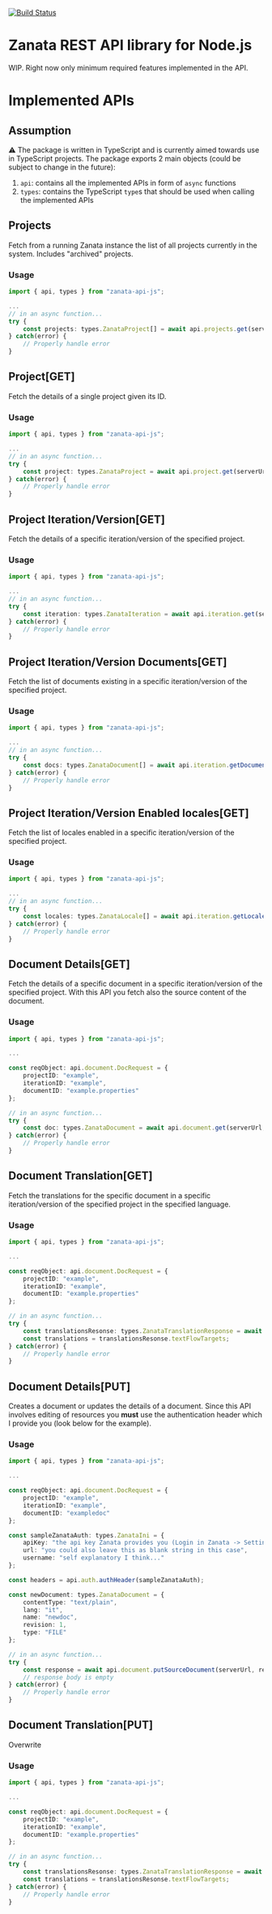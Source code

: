 [![Build Status](https://travis-ci.org/niktekusho/zanata-api-js.svg?branch=master)](https://travis-ci.org/niktekusho/zanata-api-js)

# Zanata REST API library for Node.js

WIP. Right now only minimum required features implemented in the API.

# Implemented APIs

## Assumption

:warning: The package is written in TypeScript and is currently aimed towards use in TypeScript projects.
The package exports 2 main objects (could be subject to change in the future):
1.  `api`: contains all the implemented APIs in form of `async` functions
2.  `types`: contains the TypeScript `type`s that should be used when calling the implemented APIs

## Projects

Fetch from a running Zanata instance the list of all projects currently in the system. Includes "archived" projects.

### Usage

```ts
import { api, types } from "zanata-api-js";

...
// in an async function...
try {
	const projects: types.ZanataProject[] = await api.projects.get(serverUrl);
} catch(error) {
	// Properly handle error
}
```

## Project[GET]

Fetch the details of a single project given its ID. 

### Usage

```ts
import { api, types } from "zanata-api-js";

...
// in an async function...
try {
	const project: types.ZanataProject = await api.project.get(serverUrl, projectID);
} catch(error) {
	// Properly handle error
}
```

## Project Iteration/Version[GET]

Fetch the details of a specific iteration/version of the specified project. 

### Usage

```ts
import { api, types } from "zanata-api-js";

...
// in an async function...
try {
	const iteration: types.ZanataIteration = await api.iteration.get(serverUrl, projectID, iterationID);
} catch(error) {
	// Properly handle error
}
```

## Project Iteration/Version Documents[GET]

Fetch the list of documents existing in a specific iteration/version of the specified project. 

### Usage

```ts
import { api, types } from "zanata-api-js";

...
// in an async function...
try {
	const docs: types.ZanataDocument[] = await api.iteration.getDocuments(serverUrl, projectID, iterationID);
} catch(error) {
	// Properly handle error
}
```

## Project Iteration/Version Enabled locales[GET]

Fetch the list of locales enabled in a specific iteration/version of the specified project. 

### Usage

```ts
import { api, types } from "zanata-api-js";

...
// in an async function...
try {
	const locales: types.ZanataLocale[] = await api.iteration.getLocales(serverUrl, projectID, iterationID);
} catch(error) {
	// Properly handle error
}
```

## Document Details[GET]

Fetch the details of a specific document in a specific iteration/version of the specified project.
With this API you fetch also the source content of the document.

### Usage

```ts
import { api, types } from "zanata-api-js";

...

const reqObject: api.document.DocRequest = {
	projectID: "example",
	iterationID: "example",
	documentID: "example.properties"
};

// in an async function...
try {
	const doc: types.ZanataDocument = await api.document.get(serverUrl, reqObject);
} catch(error) {
	// Properly handle error
}
```

## Document Translation[GET]

Fetch the translations for the specific document in a specific iteration/version of the specified project in the specified language. 

### Usage

```ts
import { api, types } from "zanata-api-js";

...

const reqObject: api.document.DocRequest = {
	projectID: "example",
	iterationID: "example",
	documentID: "example.properties"
};

// in an async function...
try {
	const translationsResonse: types.ZanataTranslationResponse = await api.document.getDocumentTranslation(serverUrl, 		reqObject, language);
	const translations = translationsResonse.textFlowTargets;
} catch(error) {
	// Properly handle error
}
```


## Document Details[PUT]

Creates a document or updates the details of a document.
Since this API involves editing of resources you __must__ use the authentication header which I provide you (look below for the example).

### Usage

```ts
import { api, types } from "zanata-api-js";

...

const reqObject: api.document.DocRequest = {
	projectID: "example",
	iterationID: "example",
	documentID: "exampledoc"
};

const sampleZanataAuth: types.ZanataIni = {
    apiKey: "the api key Zanata provides you (Login in Zanata -> Settings -> Client -> Generate a new API Key)",
    url: "you could also leave this as blank string in this case",
    username: "self explanatory I think..."
};

const headers = api.auth.authHeader(sampleZanataAuth);

const newDocument: types.ZanataDocument = {
    contentType: "text/plain",
    lang: "it",
	name: "newdoc",
    revision: 1,
    type: "FILE"
};

// in an async function...
try {
	const response = await api.document.putSourceDocument(serverUrl, reqObject, newDocument, headers);
	// response body is empty
} catch(error) {
	// Properly handle error
}
```

## Document Translation[PUT]

Overwrite 

### Usage

```ts
import { api, types } from "zanata-api-js";

...

const reqObject: api.document.DocRequest = {
	projectID: "example",
	iterationID: "example",
	documentID: "example.properties"
};

// in an async function...
try {
	const translationsResonse: types.ZanataTranslationResponse = await api.document.getDocumentTranslation(serverUrl, 		reqObject, language);
	const translations = translationsResonse.textFlowTargets;
} catch(error) {
	// Properly handle error
}
```
